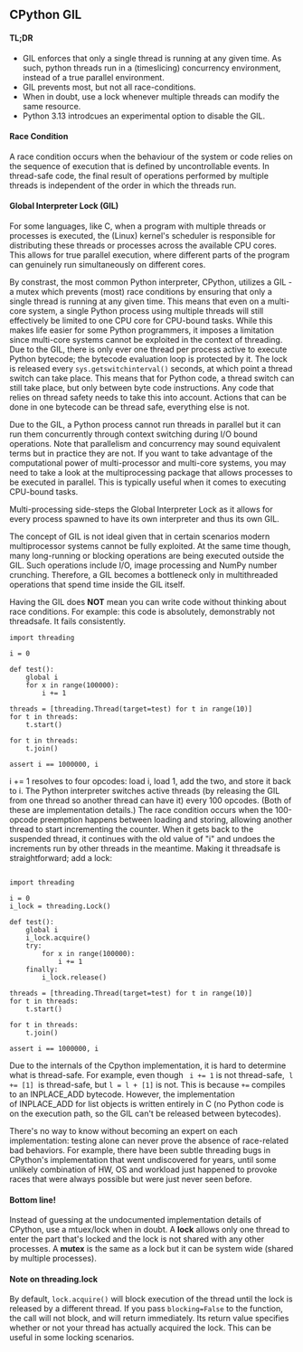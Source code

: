 ## CPython GIL

#### TL;DR
* GIL enforces that only a single thread is running at any given time. As such, python threads run in a (timeslicing) concurrency environment, instead of a true parallel environment.
* GIL prevents most, but not all race-conditions.
* When in doubt, use a lock whenever multiple threads can modify the same resource.
* Python 3.13 introdcues an experimental option to disable the GIL.


#### Race Condition
A race condition occurs when the behaviour of the system or code relies on the sequence of execution that is defined by uncontrollable events. In thread-safe code, the final result of operations performed by multiple threads is independent of the order in which the threads run.

#### Global Interpreter Lock (GIL)
For some languages, like C, when a program with multiple threads or processes is executed, the (Linux) kernel's scheduler is responsible for distributing these threads or processes across the available CPU cores. This allows for true parallel execution, where different parts of the program can genuinely run simultaneously on different cores.

By constrast, the most common Python interpreter, CPython, utilizes a GIL - a mutex which prevents (most) race conditions by ensuring that only a single thread is running at any given time. This means that even on a multi-core system, a single Python process using multiple threads will still effectively be limited to one CPU core for CPU-bound tasks.
While this makes life easier for some Python programmers, it imposes a limitation since multi-core systems cannot be exploited in the context of threading.
Due to the GIL, there is only ever one thread per process active to execute Python bytecode; the bytecode evaluation loop is protected by it.
The lock is released every ```sys.getswitchinterval()``` seconds, at which point a thread switch can take place. This means that for Python code, a thread switch can still take place, but only between byte code instructions. Any code that relies on thread safety needs to take this into account. Actions that can be done in one bytecode can be thread safe, everything else is not.


Due to the GIL, a Python process cannot run threads in parallel but it can run them concurrently through context switching during I/O bound operations. Note that parallelism and concurrency may sound equivalent terms but in practice they are not.
If you want to take advantage of the computational power of multi-processor and multi-core systems, you may need to take a look at the multiprocessing package that allows processes to be executed in parallel. This is typically useful when it comes to executing CPU-bound tasks.

Multi-processing side-steps the Global Interpreter Lock as it allows for every process spawned to have its own interpreter and thus its own GIL.

The concept of GIL is not ideal given that in certain scenarios modern multiprocessor systems cannot be fully exploited. At the same time though, many long-running or blocking operations are being executed outside the GIL. Such operations include I/O, image processing and NumPy number crunching. Therefore, a GIL becomes a bottleneck only in multithreaded operations that spend time inside the GIL itself.

Having the GIL does **NOT** mean you can write code without thinking about race conditions.  For example:
this code is absolutely, demonstrably not threadsafe. It fails consistently.

```
import threading

i = 0

def test():
    global i
    for x in range(100000):
        i += 1

threads = [threading.Thread(target=test) for t in range(10)]
for t in threads:
    t.start()

for t in threads:
    t.join()

assert i == 1000000, i
```

i += 1 resolves to four opcodes: load i, load 1, add the two, and store it back to i. The Python interpreter switches active threads (by releasing the GIL from one thread so another thread can have it) every 100 opcodes. (Both of these are implementation details.) The race condition occurs when the 100-opcode preemption happens between loading and storing, allowing another thread to start incrementing the counter. When it gets back to the suspended thread, it continues with the old value of "i" and undoes the increments run by other threads in the meantime.
Making it threadsafe is straightforward; add a lock:

```

import threading

i = 0
i_lock = threading.Lock()

def test():
    global i
    i_lock.acquire()
    try:
        for x in range(100000):
            i += 1
    finally:
        i_lock.release()

threads = [threading.Thread(target=test) for t in range(10)]
for t in threads:
    t.start()

for t in threads:
    t.join()

assert i == 1000000, i
```

Due to the internals of the Cpython implementation, it is hard to determine what is thread-safe. For example, even though ``` i += 1``` is not thread-safe,  ```l += [1]```  is thread-safe, but ```l = l + [1]``` is not.
This is because ```+=``` compiles to an INPLACE_ADD bytecode. However, the implementation of INPLACE_ADD for list objects is written entirely in C (no Python code is on the execution path, so the GIL can't be released between bytecodes).

There's no way to know without becoming an expert on each implementation: testing alone can never prove the absence of race-related bad behaviors. For example, there have been subtle threading bugs in CPython's implementation that went undiscovered for years, until some unlikely combination of HW, OS and workload just happened to provoke races that were always possible but were just never seen before.

#### Bottom line!
Instead of guessing at the undocumented implementation details of CPython, use a mtuex/lock when in doubt.
A **lock** allows only one thread to enter the part that's locked and the lock is not shared with any other processes.
A **mutex** is the same as a lock but it can be system wide (shared by multiple processes).

#### Note on threading.lock
By default, ```lock.acquire()``` will block execution of the thread until the lock is released by a different thread. If you pass ```blocking=False``` to the function, the call will not block, and will return immediately. Its return value specifies whether or not your thread has actually acquired the lock. This can be useful in some locking scenarios.


